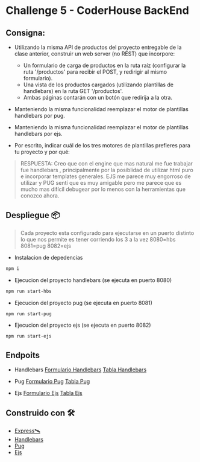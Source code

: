 # Challenge 5 - CoderHouse BackEnd

## Consigna:

* Utilizando la misma API de productos del proyecto entregable de la clase anterior, construir un web server (no REST) que incorpore:
    * Un formulario de carga de productos en la ruta raíz (configurar la ruta '/productos' para recibir el POST, y redirigir al mismo formulario).
    * Una vista de los productos cargados (utilizando plantillas de handlebars) en la ruta GET '/productos'.
    * Ambas páginas contarán con un botón que redirija a la otra.
* Manteniendo la misma funcionalidad reemplazar el motor de plantillas handlebars por pug.
* Manteniendo la misma funcionalidad reemplazar el motor de plantillas handlebars por ejs.


* Por escrito, indicar cuál de los tres motores de plantillas prefieres para tu proyecto y por qué:

> RESPUESTA: Creo que con el engine que mas natural me fue trabajar fue handlebars , principalmente por la 
>  posiblidad de utilizar html puro e incorporar templates generales.
>  EJS me parece muy engorroso de utilizar y PUG sentí que es muy amigable pero me parece que es mucho mas difícil debugear por lo menos con la herramientas que conozco ahora. 


## Despliegue 📦

> Cada proyecto esta configurado para ejecutarse en un puerto distinto lo que nos permite es tener corriendo los 3 a la vez 8080=hbs 8081=pug 8082=ejs

* Instalacion de depedencias
```bash
npm i 
```
* Ejecucion del proyecto handlebars (se ejecuta en puerto 8080)
```bash
npm run start-hbs
```

* Ejecucion del proyecto pug (se ejecuta en puerto 8081)
```bash
npm run start-pug
```

* Ejecucion del proyecto ejs (se ejecuta en puerto 8082)
```bash
npm run start-ejs
```

## Endpoits 

* Handlebars
[Formulario Handlebars](http://localhost8080/api/produtos/formulario)
[Tabla Handlebars](http://localhost8080/api/produtos/tabla)

* Pug
[Formulario Pug](http://localhost8081/api/produtos/formulario)
[Tabla Pug](http://localhost8081/api/produtos/tabla)

* Ejs
[Formulario Ejs](http://localhost8082/api/produtos/formulario)
[Tabla Ejs](http://localhost8082/api/produtos/tabla)


## Construido con 🛠️

* [Express🛰️](https://expressjs.com/es/4x/api.html)
* [Handlebars](https://handlebarsjs.com/)
* [Pug](https://pugjs.org/api/getting-started.html)
* [Ejs](https://ejs.co/)







